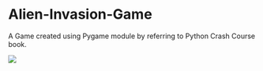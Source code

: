 # Alien-Invasion-Game
A Game created using Pygame module by referring to Python Crash Course book.

![]([https://github.com/Your_Repository_Name/Your_GIF_Name.gif](https://github.com/SharmilaAnanthasayanam/Alien-Invasion-Game/blob/main/game.gif))
